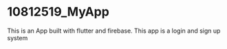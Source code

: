 # 10812519_MyApp

This is an App built with flutter and firebase.
This app is a login and sign up system
